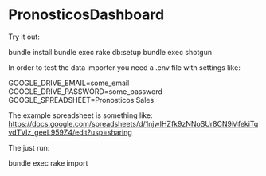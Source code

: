 # PronosticosDashboard

Try it out:

  bundle install
  bundle exec rake db:setup
  bundle exec shotgun

In order to test the data importer you need a .env file with settings
like:

  GOOGLE_DRIVE_EMAIL=some_email
  GOOGLE_DRIVE_PASSWORD=some_password
  GOOGLE_SPREADSHEET=Pronosticos Sales

The example spreadsheet is something like:
https://docs.google.com/spreadsheets/d/1njwIHZfk9zNNoSUr8CN9MfekiTqvdTVlz_geeL959Z4/edit?usp=sharing

The just run:

  bundle exec rake import
